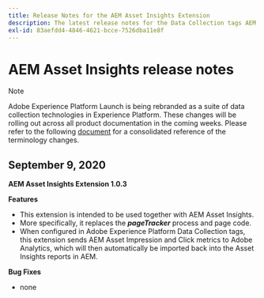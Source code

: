 ```yaml
---
title: Release Notes for the AEM Asset Insights Extension
description: The latest release notes for the Data Collection tags AEM Asset Insights extension in Adobe Experience Platform.
exl-id: 83aefdd4-4846-4621-bcce-7526dba11e8f
---
```

# AEM Asset Insights release notes

>[!NOTE]
>
>Adobe Experience Platform Launch is being rebranded as a suite of data collection technologies in Experience Platform. These changes will be rolling out across all product documentation in the coming weeks. Please refer to the following [document](../../../launch-term-updates.md) for a consolidated reference of the terminology changes.

## September 9, 2020

**AEM Asset Insights Extension 1.0.3**

**Features**

- This extension is intended to be used together with AEM Asset Insights.
- More specifically, it replaces the ***pageTracker*** process and page code.
- When configured in Adobe Experience Platform Data Collection tags, this extension sends AEM Asset Impression and Click metrics to Adobe Analytics, which will then automatically be imported back into the Asset Insights reports in AEM.

**Bug Fixes**

- none
